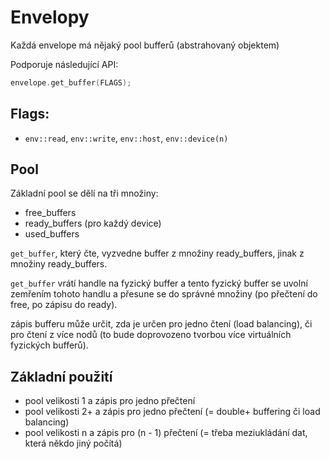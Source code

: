 # Envelopy

Každá envelope má nějaký pool bufferů (abstrahovaný objektem)

Podporuje následující API:

```C++
envelope.get_buffer(FLAGS);
```

## Flags:

- `env::read`, `env::write`, `env::host`, `env::device(n)`


## Pool

Základní pool se dělí na tři množiny:

- free_buffers
- ready_buffers (pro každý device)
- used_buffers

`get_buffer`, který čte, vyzvedne buffer z množiny ready_buffers, jinak z množiny ready_buffers.

`get_buffer` vrátí handle na fyzický buffer a tento fyzický buffer se uvolní zemřením tohoto handlu a přesune se do správné množiny (po přečtení do free, po zápisu do ready).

zápis bufferu může určit, zda je určen pro jedno čtení (load balancing), či pro čtení z více nodů (to bude doprovozeno tvorbou více virtuálních fyzických bufferů).

## Základní použití

- pool velikosti 1 a zápis pro jedno přečtení
- pool velikosti 2+ a zápis pro jedno přečtení (= double+ buffering či load balancing)
- pool velikosti n a zápis pro (n - 1) přečtení (= třeba meziukládání dat, která někdo jiný počítá)